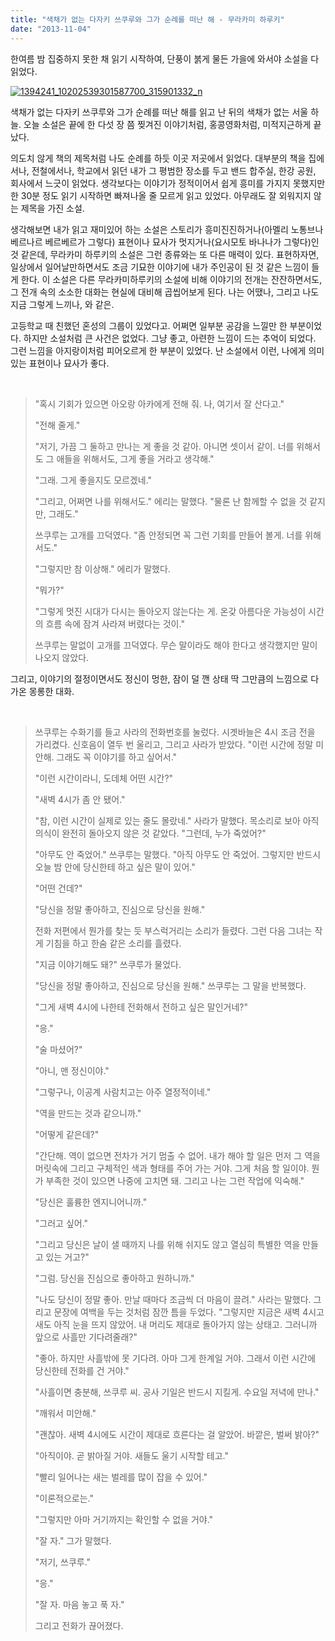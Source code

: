 ```yaml
---
title: "색채가 없는 다자키 쓰쿠루와 그가 순례를 떠난 해 - 무라카미 하루키"
date: "2013-11-04"
---
```


한여름 밤 집중하지 못한 채 읽기 시작하여, 단풍이 붉게 물든 가을에 와서야 소설을 다 읽었다.

[![1394241_10202539301587700_315901332_n](http://kimsungi.cafe24.com/wp-content/uploads/2013/11/1394241_10202539301587700_315901332_n.jpg)](http://kimsungi.cafe24.com/wp-content/uploads/2013/11/1394241_10202539301587700_315901332_n.jpg)

색채가 없는 다자키 쓰쿠루와 그가 순례를 떠난 해를 읽고 난 뒤의 색채가 없는 서울 하늘. 오늘 소설은 끝에 한 다섯 장 쯤 찢겨진 이야기처럼, 홍콩영화처럼, 미적지근하게 끝났다.

의도치 않게 책의 제목처럼 나도 순례를 하듯 이곳 저곳에서 읽었다. 대부분의 책을 집에서나, 전철에서나, 학교에서 읽던 내가 그 평범한 장소를 두고 밴드 합주실, 한강 공원, 회사에서 느긋이 읽었다. 생각보다는 이야기가 정적이어서 쉽게 흥미를 가지지 못했지만 한 30분 정도 읽기 시작하면 빠져나올 줄 모르게 읽고 있었다. 아무래도 잘 외워지지 않는 제목을 가진 소설.

생각해보면 내가 읽고 재미있어 하는 소설은 스토리가 흥미진진하거나(아멜리 노통브나 베르나르 베르베르가 그렇다) 표현이나 묘사가 멋지거나(요시모토 바나나가 그렇다)인 것 같은데, 무라카미 하루키의 소설은 그런 종류와는 또 다른 매력이 있다. 표현하자면, 일상에서 일어날만하면서도 조금 기묘한 이야기에 내가 주인공이 된 것 같은 느낌이 들게 한다. 이 소설은 다른 무라카미하루키의 소설에 비해 이야기의 전개는 잔잔하면서도, 그 전개 속의 소소한 대화는 현실에 대비해 곱씹어보게 된다. 나는 어땠나, 그리고 나도 지금 그렇게 느끼나, 와 같은.

고등학교 때 친했던 혼성의 그룹이 있었다고. 어쩌면 일부분 공감을 느낄만 한 부분이었다. 하지만 소설처럼 큰 사건은 없었다. 그냥 좋고, 아련한 느낌이 드는 추억이 되었다. 그런 느낌을 아지랑이처럼 피어오르게 한 부분이 있었다. 난 소설에서 이런, 나에게 의미있는 표현이나 묘사가 좋다.

 

> "혹시 기회가 있으면 아오랑 아카에게 전해 줘. 나, 여기서 잘 산다고."
> 
> "전해 줄게."
> 
> "저기, 가끔 그 둘하고 만나는 게 좋을 것 같아. 아니면 셋이서 같이. 너를 위해서도 그 애들을 위해서도, 그게 좋을 거라고 생각해."
> 
> "그래. 그게 좋을지도 모르겠네."
> 
> "그리고, 어쩌면 나를 위해서도." 에리는 말했다. "물론 난 함께할 수 없을 것 같지만, 그래도."
> 
> 쓰쿠루는 고개를 끄덕였다. "좀 안정되면 꼭 그런 기회를 만들어 볼게. 너를 위해서도."
> 
> "그렇지만 참 이상해." 에리가 말했다.
> 
> "뭐가?"
> 
> "그렇게 멋진 시대가 다시는 돌아오지 않는다는 게. 온갖 아름다운 가능성이 시간의 흐름 속에 잠겨 사라져 버렸다는 것이."
> 
> 쓰쿠루는 말없이 고개를 끄덕였다. 무슨 말이라도 해야 한다고 생각했지만 말이 나오지 않았다.

 

그리고, 이야기의 절정이면서도 정신이 멍한, 잠이 덜 깬 상태 딱 그만큼의 느낌으로 다가온 몽롱한 대화.

 

> 쓰쿠루는 수화기를 들고 사라의 전화번호를 눌렀다. 시곗바늘은 4시 조금 전을 가리켰다. 신호음이 열두 번 울리고, 그리고 사라가 받았다. "이런 시간에 정말 미안해. 그래도 꼭 이야기를 하고 싶어서."
> 
> "이런 시간이라니, 도데체 어떤 시간?"
> 
> "새벽 4시가 좀 안 됐어."
> 
> "참, 이런 시간이 실제로 있는 줄도 몰랐네." 사라가 말했다. 목소리로 보아 아직 의식이 완전히 돌아오지 않은 것 같았다. "그런데, 누가 죽었어?"
> 
> "아무도 안 죽었어." 쓰쿠루는 말했다. "아직 아무도 안 죽었어. 그렇지만 반드시 오늘 밤 안에 당신한테 하고 싶은 말이 있어."
> 
> "어떤 건데?"
> 
> "당신을 정말 좋아하고, 진심으로 당신을 원해."
> 
> 전화 저편에서 뭔가를 찾는 듯 부스럭거리는 소리가 들렸다. 그런 다음 그녀는 작게 기침을 하고 한숨 같은 소리를 흘렸다.
> 
> "지금 이야기해도 돼?" 쓰쿠루가 물었다.
> 
> "당신을 정말 좋아하고, 진심으로 당신을 원해." 쓰쿠루는 그 말을 반복했다.
> 
> "그게 새벽 4시에 나한테 전화해서 전하고 싶은 말인거네?"
> 
> "응."
> 
> "술 마셨어?"
> 
> "아니, 맨 정신이야."
> 
> "그렇구나, 이공계 사람치고는 아주 열정적이네."
> 
> "역을 만드는 것과 같으니까."
> 
> "어떻게 같은데?"
> 
> "간단해. 역이 없으면 전차가 거기 멈출 수 없어. 내가 해야 할 일은 먼저 그 역을 머릿속에 그리고 구체적인 색과 형태를 주어 가는 거야. 그게 처음 할 일이야. 뭔가 부족한 것이 있으면 나중에 고치면 돼. 그리고 나는 그런 작업에 익숙해."
> 
> "당신은 훌륭한 엔지니어니까."
> 
> "그러고 싶어."
> 
> "그리고 당신은 날이 샐 때까지 나를 위해 쉬지도 않고 열심히 특별한 역을 만들고 있는 거고?"
> 
> "그럼. 당신을 진심으로 좋아하고 원하니까."
> 
> "나도 당신이 정말 좋아. 만날 때마다 조금씩 더 마음이 끌려." 사라는 말했다. 그리고 문장에 여백을 두는 것처럼 잠깐 틈을 두었다. "그렇지만 지금은 새벽 4시고 새도 아직 눈을 뜨지 않았어. 내 머리도 제대로 돌아가지 않는 상태고. 그러니까 앞으로 사흘만 기다려줄래?"
> 
> "좋아. 하지만 사흘밖에 못 기다려. 아마 그게 한계일 거야. 그래서 이런 시간에 당신한테 전화를 건 거야."
> 
> "사흘이면 충분해, 쓰쿠루 씨. 공사 기일은 반드시 지킬게. 수요일 저녁에 만나."
> 
> "깨워서 미안해."
> 
> "괜찮아. 새벽 4시에도 시간이 제대로 흐른다는 걸 알았어. 바깥은, 벌써 밝아?"
> 
> "아직이야. 곧 밝아질 거야. 새들도 울기 시작할 테고."
> 
> "빨리 일어나는 새는 벌레를 많이 잡을 수 있어."
> 
> "이론적으로는."
> 
> "그렇지만 아마 거기까지는 확인할 수 없을 거야."
> 
> "잘 자." 그가 말했다.
> 
> "저기, 쓰쿠루."
> 
> "응."
> 
> "잘 자. 마음 놓고 푹 자."
> 
> 그리고 전화가 끊어졌다.
